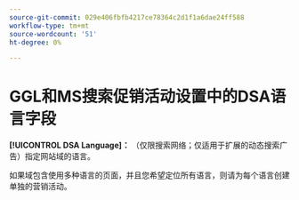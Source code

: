 ```yaml
---
source-git-commit: 029e406fbfb4217ce78364c2d1f1a6dae24ff588
workflow-type: tm+mt
source-wordcount: '51'
ht-degree: 0%

---
```

# GGL和MS搜索促销活动设置中的DSA语言字段

**[!UICONTROL DSA Language]：** （仅限搜索网络；仅适用于扩展的动态搜索广告）指定网站域的语言。

如果域包含使用多种语言的页面，并且您希望定位所有语言，则请为每个语言创建单独的营销活动。
